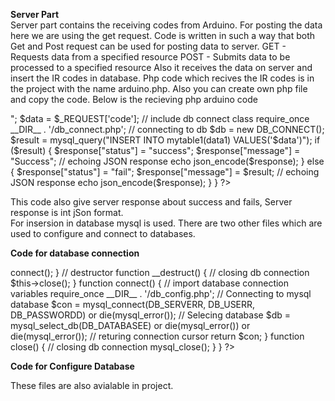 **Server Part**  
Server part contains the receiving codes from Arduino. For posting the data here we are using the get request.
Code is written in such a way that both Get and Post request can be used for posting data to server.
GET - Requests data from a specified resource
POST - Submits data to be processed to a specified resource
Also it receives the data on server and insert the IR codes in database.
Php code which recives the IR codes is in the project with the name arduino.php.
Also you can create own php file and copy the code. Below is the recieving php arduino code
<?php  
 $response = array();  
 echo "Welcome";  
if (   
$_REQUEST['code']  
) {  
  echo "Welcome ". $_REQUEST['code']. "<br />";  
  $data = $_REQUEST['code'];  
   // include db connect class  
    require_once __DIR__ . '/db_connect.php';  
   // connecting to db  
    $db = new DB_CONNECT();  
 $result = mysql_query("INSERT INTO mytable1(data1) VALUES('$data')");  
	if ($result)  
	 {  
	 	 $response["status"] = "success";  
      		  $response["message"] = "Success";  
 		  // echoing JSON response  
       		 echo json_encode($response);  
	 }  
	 else  
	 {  
	 	 $response["status"] = "fail";  
      		  $response["message"] = $result;  
 		  // echoing JSON response  
       		 echo json_encode($response);  
	 }  
 }  
?>  
This code also give server response about success and fails, Server response is int jSon format.  
For insersion in database mysql is used. There are two other files which are used to configure and connect to databases.  
 
**Code for database connection**  
 <?php  
class DB_CONNECT {  
    // constructor  
    function __construct() {  
        // connecting to database  
        $this->connect();  
    }  
    // destructor  
    function __destruct() {  
        // closing db connection   
        $this->close();  
    }  
 
    function connect() {  
        // import database connection variables  
        require_once __DIR__ . '/db_config.php';  
       
        // Connecting to mysql database  
        $con = mysql_connect(DB_SERVERR, DB_USERR, DB_PASSWORDD) or die(mysql_error());  
 
        // Selecing database  
        $db = mysql_select_db(DB_DATABASEE) or die(mysql_error()) or die(mysql_error());  
 
        // returing connection cursor
        return $con;  
    }  
    function close() {  
        // closing db connection  
        mysql_close();  
    }  
 
}  
?>  
 
 **Code for Configure Database**
 <?php  
 
 // All database connection variables  
 
 error_reporting(-1);  
 
define('DB_USERR', "sajjad_appuser"); // db user  
define('DB_PASSWORDD', ",d(MTvFTTm^V"); // db password (mention your db password here)  
define('DB_DATABASEE', "sajjad_iosapp"); // database name  
define('DB_SERVERR', "localhost"); // db server  
?>  
These files are also avialable in project.  
